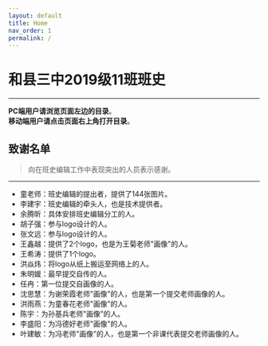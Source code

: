 ```yaml
---
layout: default
title: Home
nav_order: 1
permalink: /
---
```


# 和县三中2019级11班班史

***

**PC端用户请浏览页面左边的目录**。  
**移动端用户请点击页面右上角打开目录**。

## 致谢名单

> 向在班史编辑工作中表现突出的人员表示感谢。

***

- 童老师：班史编辑的提出者，提供了144张图片。
- 李建宇：班史编辑的牵头人，也是技术提供者。
- 余腾昕：具体安排班史编辑分工的人。
- 胡子强：参与logo设计的人。
- 张文远：参与logo设计的人。
- 王鑫越：提供了2个logo，也是为王菊老师"画像"的人。
- 王希涛：提供了1个logo。
- 洪焱炜：将logo从纸上搬运至网络上的人。
- 朱明媛：最早提交自传的人。
- 任冉：第一位提交自画像的人。
- 沈思慧：为谢荣霞老师"画像"的人，也是第一个提交老师画像的人。
- 洪雨燕：为童春花老师"画像"的人。
- 陈宇：为孙基兵老师"画像"的人。
- 李盛阳：为冯德好老师"画像"的人。
- 叶建敏：为冯老师"画像"的人，也是第一个非课代表提交老师画像的人。
